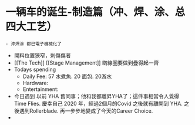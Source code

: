 # 一辆车的诞生-制造篇（冲、焊、涂、总四大工艺）
	- 沖焊涂 都已電子機械化了
- 開料位置狹窄，剌傷傷者
- [[The Tech]] [[Stage Management]] 啲線圈要做到疊得起一齊
- Todays spending
	- Daily Fee: 57 水煮魚.  20 面包. 20游水
	- Hardware:
	- Entertainment:
- 今日遇到 以前 YHA 舊同事；他和我都離昇YHA了；這件事相當令人覺得Time Flies. 慶幸自己 2020 年，經過2個月的Covid 之後就有離開到 YHA. 之後遇到Rollerblade. 再一步步地變成了今天的Career Choice.
-